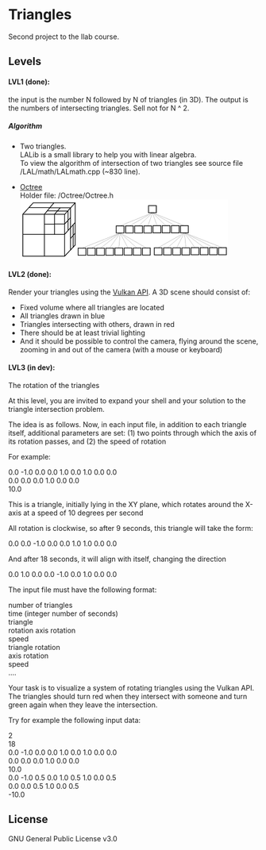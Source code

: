 # Triangles
Second project to the Ilab course.

## Levels

#### LVL1 (done): 
the input is the number N followed by N of triangles (in 3D). 
The output is the numbers of intersecting triangles. 
Sell not for N ^ 2.

##### Algorithm
- Two triangles. \
LALib is a small library to help you with linear algebra. \
To view the algorithm of intersection of two triangles 
see source file /LAL/math/LALmath.cpp (~830 line).
    
- [Octree](https://en.wikipedia.org/wiki/Octree) \
Holder file: /Octree/Octree.h \
![](resource/otherImages/Octree.png "example") 

#### LVL2 (done):
Render your triangles using the [Vulkan API](https://www.khronos.org/vulkan/).
A 3D scene should consist of:
* Fixed volume where all triangles are located
* All triangles drawn in blue
* Triangles intersecting with others, drawn in red
* There should be at least trivial lighting
* And it should be possible to control the camera, flying around the scene, 
zooming in and out of the camera (with a mouse or keyboard)

#### LVL3 (in dev):
The rotation of the triangles

At this level, you are invited to expand your shell and your solution to the triangle intersection problem.

The idea is as follows. Now, in each input file, in addition to each triangle itself, additional parameters are set: (1) two points through which the axis of its rotation passes, and (2) the speed of rotation

For example:

0.0 -1.0 0.0 0.0 1.0 0.0 1.0 0.0 0.0 \
0.0 0.0 0.0 1.0 0.0 0.0 \
10.0

This is a triangle, initially lying in the XY plane, which rotates around the 
X-axis at a speed of 10 degrees per second

All rotation is clockwise, so after 9 seconds, this triangle will take the form:

0.0 0.0 -1.0 0.0 0.0 1.0 1.0 0.0 0.0

And after 18 seconds, it will align with itself, changing the direction

0.0 1.0 0.0 0.0 -1.0 0.0 1.0 0.0 0.0

The input file must have the following format:

number of triangles \
time (integer number of seconds) \
triangle \
rotation axis rotation \
speed \
triangle rotation \
axis rotation \
speed \
....

Your task is to visualize a system of rotating triangles using the Vulkan API. 
The triangles should turn red when they intersect with someone and turn green 
again when they leave the intersection.

Try for example the following input data:

2 \
18 \
0.0 -1.0 0.0 0.0 1.0 0.0 1.0 0.0 0.0 \
0.0 0.0 0.0 1.0 0.0 0.0 \
10.0 \
0.0 -1.0 0.5 0.0 1.0 0.5 1.0 0.0 0.5 \
0.0 0.0 0.5 1.0 0.0 0.5 \
-10.0 

## License
GNU General Public License v3.0


